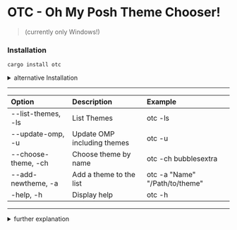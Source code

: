 # OTC - Oh My Posh Theme Chooser! 
> (currently only Windows!)
### Installation 
```
cargo install otc
```

<details>
<summary> 
alternative Installation </summary> 
  
#### Potential Dependencies:
- [Cargo & Rust:](https://doc.rust-lang.org/cargo/getting-started/installation.html)
   
- [Git for Windows](https://gitforwindows.org/)
  

#### Other Method
```
git clone https://github.com/nrdrch/otc.git
```
```
cd otc
```
```
cargo build --release
```
- Preferably move the executable from target/release into a directory in your 'Path' enviorment variable for easy execution.

</details>

------------------
| **Option**       | **Description**    | **Example**       |
| :---      | :---          | :---            |
| --list-themes, -ls | List Themes   | otc -ls |     
| --update-omp, -u    | Update OMP including themes | otc -u    |
| --choose-theme, -ch | Choose theme by name | otc -ch bubblesextra   |
| --add-newtheme, -a | Add a theme to the list | otc -a "Name" "/Path/to/theme" |
| -help, -h          | Display help   | otc -h |  
---------


<details>
<summary> 
further explanation </summary> 

### List 
- This lists all available themes in the default OMP Path. 
- Additionally the themes in WindowsPowerShell\ompthemes, that get created by using 
**--add-newtheme**.
> For easier usage and overview, the themes get trimmed of thier file extension before listing.  

command alias: -ls
```
otc --list-themes 
```
### Update
- This will update OMP using winget.
- As well as sync the themes again with thier Github, making sure all changes get applied.

command alias: -u
```
otc --update-omp
```

### Choose
- In this example, we select the theme "amro" to be our new theme.
- This will overwrite the file named "custom.*" with the amro theme, thus selecting it as current theme.
    - Other than isolating added and default themes, this means in the PowerShellProfile, only the file named "custom" has to be imported as theme.
>  Don't include file extensions when choosing as well. This will also choose from the newly created themes. 

command alias: -ch
```
otc --choose-theme amro
```

### Add New
- The first example creates a new theme called "amroedit" from the 
current theme.
- The second example, creates a theme called "test" and includes a path to the theme.
> As mentioned before, the themes get saved to WindowsPowerShell\ompthemes

command alias: -a
```
otc --add-newtheme amroedit
```
or
```
otc --add-newtheme test "path\to\themefile.extension"
```

</details>